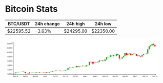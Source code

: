 # Bitcoin Stats

BTC/USDT|24h change|24h high|24h low|
|---|---|---|---|
|$22595.52|-3.63%|$24295.00|$22350.00|

<img src="./chart.svg">
